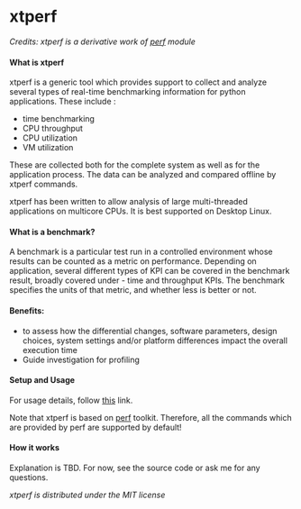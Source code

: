 # xtperf

*Credits: xtperf is a derivative work of [perf](https://github.com/haypo/perf) module*

#### What is xtperf
xtperf is a generic tool which provides support to collect and analyze several types of real-time benchmarking information for python applications. 
These include :
* time benchmarking
* CPU throughput
* CPU utilization
* VM utilization

These are collected both for the complete system as well as for the application process. 
The data can be analyzed and compared offline by xtperf commands.

xtperf has been written to allow analysis of large multi-threaded applications on multicore CPUs.
It is best supported on Desktop Linux.

#### What is a benchmark?
A benchmark is a particular test run in a controlled environment whose results can be counted as a metric on performance. 
Depending on application, several different types of KPI can be covered in the benchmark result, broadly covered under - time and throughput KPIs. 
The benchmark specifies the units of that metric, and whether less is better or not.

#### Benefits:
*  to assess how the differential changes, software parameters, design choices, system settings and/or platform differences impact the overall execution time 
*  Guide investigation for profiling


#### Setup and Usage
For usage details, follow [this](usage_details.md) link.

Note that xtperf is based on [perf](https://github.com/haypo/perf) toolkit. Therefore, all the commands which are provided by perf are supported by default!

#### How it works
Explanation is TBD. For now, see the source code or ask me for any questions.

*xtperf is distributed under the MIT license*

